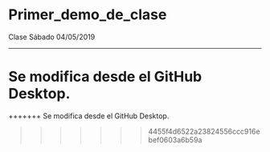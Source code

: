 ﻿# Primer_demo_de_clase
Clase Sábado 04/05/2019
*****
Se modifica desde el GitHub Desktop.
=======
+++++++
Se modifica desde el GitHub Desktop.
>>>>>>> 4455f4d6522a23824556ccc916ebef0603a6b59a
